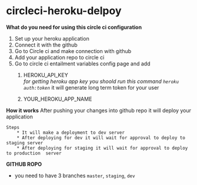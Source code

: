 # circleci-heroku-delpoy


**What do you need for using this circle ci configuration**
1. Set up your heroku application
2. Connect it with the github
3. Go to Circle ci and make connection with github
4. Add your application repo to circle ci    
5. Go to circle ci entailment variables config page and add 
   1. HEROKU_API_KEY  
       *for getting heroku app key you shoold run this command 
        ``heroku auth:token``* it will generate long term token for your user
        
   2. YOUR_HEROKU_APP_NAME 
         
**How it works**
After pushing your changes into github repo it will deploy
your application  

    Steps
        * It will make a deployment to dev server
        * After deploying for dev it will wait for approval to deploy to staging server  
        * After deploying for staging it will wait for approval to deploy to production  server 

**GITHUB ROPO**
 * you need to have 3 branches `master`, `staging`, `dev`  
   